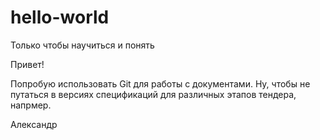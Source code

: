# hello-world
Только чтобы научиться и понять

Привет!

Попробую использовать Git для работы с документами.
Ну, чтобы не путаться в версиях спецификаций для различных этапов тендера, напрмер.

Александр
